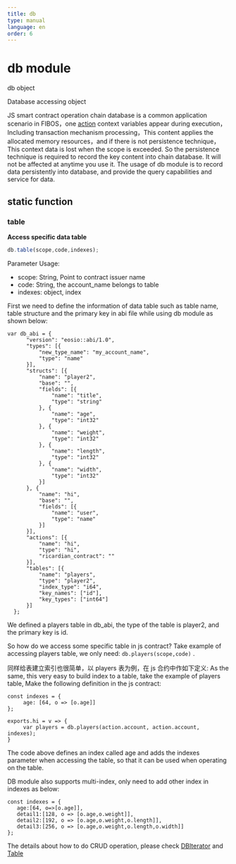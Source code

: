 ```yaml
---
title: db
type: manual
language: en
order: 6
---
```

# db module
db object

Database accessing object

JS smart contract operation chain database is a common application scenario in FIBOS，one [action](index.html) context variables appear during execution，Including transaction mechanism processing，This content applies the allocated memory resources，and if there is not persistence technique，This context data is lost when the scope is exceeded. So the persistence technique is required to record the key content into chain database. It will not be affected at anytime you use it. The usage of db module is to record data persistently into database, and provide the query capabilities and service for data.

## static function
        
### table
**Access specific data table**

```JavaScript
db.table(scope,code,indexes);
```

Parameter Usage:
* scope: String, Point to contract issuer name
* code: String, the account_name belongs to table
* indexes: object, index

First we need to define the information of data table such as table name, table structure and the primary key in abi file while using db module as shown below:
```
var db_abi = {
      "version": "eosio::abi/1.0",
      "types": [{
          "new_type_name": "my_account_name",
          "type": "name"
      }],
      "structs": [{
          "name": "player2",
          "base": "",
          "fields": [{
              "name": "title",
              "type": "string"
          }, {
              "name": "age",
              "type": "int32"
          }, {
              "name": "weight",
              "type": "int32"
          }, {
              "name": "length",
              "type": "int32"
          }, {
              "name": "width",
              "type": "int32"
          }]
      }, {
          "name": "hi",
          "base": "",
          "fields": [{
              "name": "user",
              "type": "name"
          }]
      }],
      "actions": [{
          "name": "hi",
          "type": "hi",
          "ricardian_contract": ""
      }],
      "tables": [{
          "name": "players",
          "type": "player2",
          "index_type": "i64",
          "key_names": ["id"],
          "key_types": ["int64"]
      }]
  };
```
We defined a players table in db_abi, the type of the table is player2, and the primary key is id.

So how do we access some specific table in js contract? Take example of accessing players table, we only need:
`db.players(scope,code)` .

同样给表建立索引也很简单，以 players 表为例，在 js 合约中作如下定义:
As the same, this very easy to build index to a table, take the example of players table, Make the following definition in the js contract: 

```
const indexes = {
     age: [64, o => [o.age]]
};

exports.hi = v => {
     var players = db.players(action.account, action.account, indexes);
}
```

The code above defines an index called age and adds the indexes parameter when accessing the table, so that it can be used when operating on the table.

DB module also supports multi-index, only need to add other index in indexes as below:
```
const indexes = {
   age:[64, o=>[o.age]],
   detail1:[128, o => [o.age,o.weight]],
   detail2:[192, o => [o.age,o.weight,o.length]],
   detail3:[256, o => [o.age,o.weight,o.length,o.width]]
};
```

The details about how to do CRUD operation, please check [DBIterator](dbiterator.html) and [Table](Table.html)